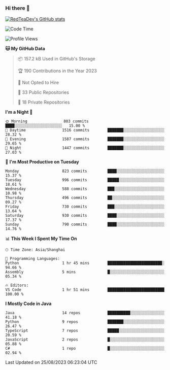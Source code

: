 ### Hi there 👋

<!--
**RedTeaDev/RedTeaDev** is a ✨ _special_ ✨ repository because its `README.md` (this file) appears on your GitHub profile.

Here are some ideas to get you started:

- 🔭 I’m currently working on ...
- 🌱 I’m currently learning ...
- 👯 I’m looking to collaborate on ...
- 🤔 I’m looking for help with ...
- 💬 Ask me about ...
- 📫 How to reach me: ...
- 😄 Pronouns: ...
- ⚡ Fun fact: ...
-->

<!--
[![wakatime](https://wakatime.com/badge/user/6b101ed0-04c0-4490-9283-eb61f2efff96.svg)](https://wakatime.com/@6b101ed0-04c0-4490-9283-eb61f2efff96)
!-->

[![RedTeaDev's GitHub stats](https://github-readme-stats.vercel.app/api?username=RedTeaDev)](https://github.com/anuraghazra/github-readme-stats)
<!--
[![willianrod's wakatime stats](https://github-readme-stats.vercel.app/api/wakatime?username=RedTeaDev)](https://github.com/anuraghazra/github-readme-stats)
!-->
<!--START_SECTION:waka-->
![Code Time](http://img.shields.io/badge/Code%20Time-1%2C606%20hrs%205%20mins-blue)

![Profile Views](http://img.shields.io/badge/Profile%20Views-0-blue)

**🐱 My GitHub Data** 

> 📦 157.2 kB Used in GitHub's Storage 
 > 
> 🏆 190 Contributions in the Year 2023
 > 
> 🚫 Not Opted to Hire
 > 
> 📜 33 Public Repositories 
 > 
> 🔑 18 Private Repositories 
 > 
**I'm a Night 🦉** 

```text
🌞 Morning                803 commits         ████░░░░░░░░░░░░░░░░░░░░░   15.00 % 
🌆 Daytime                1516 commits        ███████░░░░░░░░░░░░░░░░░░   28.32 % 
🌃 Evening                1587 commits        ███████░░░░░░░░░░░░░░░░░░   29.65 % 
🌙 Night                  1447 commits        ███████░░░░░░░░░░░░░░░░░░   27.03 % 
```
📅 **I'm Most Productive on Tuesday** 

```text
Monday                   823 commits         ████░░░░░░░░░░░░░░░░░░░░░   15.37 % 
Tuesday                  996 commits         █████░░░░░░░░░░░░░░░░░░░░   18.61 % 
Wednesday                588 commits         ███░░░░░░░░░░░░░░░░░░░░░░   10.98 % 
Thursday                 496 commits         ██░░░░░░░░░░░░░░░░░░░░░░░   09.27 % 
Friday                   730 commits         ███░░░░░░░░░░░░░░░░░░░░░░   13.64 % 
Saturday                 930 commits         ████░░░░░░░░░░░░░░░░░░░░░   17.37 % 
Sunday                   790 commits         ████░░░░░░░░░░░░░░░░░░░░░   14.76 % 
```


📊 **This Week I Spent My Time On** 

```text
🕑︎ Time Zone: Asia/Shanghai

💬 Programming Languages: 
Python                   1 hr 45 mins        ████████████████████████░   94.66 % 
Assembly                 5 mins              █░░░░░░░░░░░░░░░░░░░░░░░░   05.34 % 

🔥 Editors: 
VS Code                  1 hr 51 mins        █████████████████████████   100.00 % 
```

**I Mostly Code in Java** 

```text
Java                     14 repos            ██████████░░░░░░░░░░░░░░░   41.18 % 
Python                   9 repos             ███████░░░░░░░░░░░░░░░░░░   26.47 % 
TypeScript               7 repos             █████░░░░░░░░░░░░░░░░░░░░   20.59 % 
JavaScript               2 repos             █░░░░░░░░░░░░░░░░░░░░░░░░   05.88 % 
C#                       1 repo              █░░░░░░░░░░░░░░░░░░░░░░░░   02.94 % 
```




 Last Updated on 25/08/2023 06:23:04 UTC
<!--END_SECTION:waka-->


